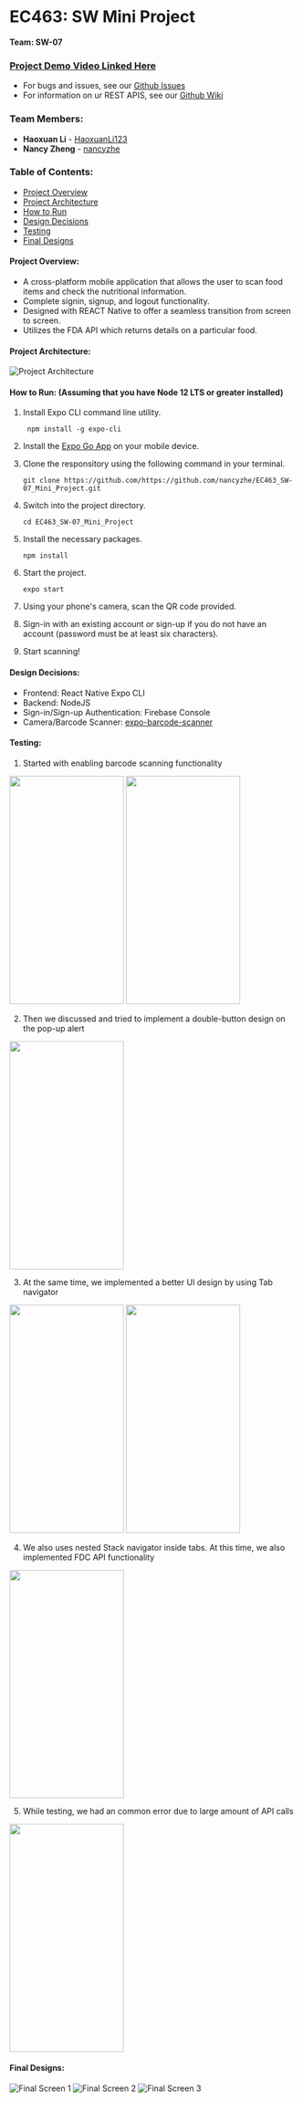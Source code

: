 # EC463: SW Mini Project
**Team: SW-07**

### [Project Demo Video Linked Here](https://youtu.be/Z3gRVXhhZWk) ###
* For bugs and issues, see our [Github Issues](https://github.com/nancyzhe/EC463_SW-07_Mini_Project/issues)
* For information on ur REST APIS, see our [Github Wiki](https://github.com/nancyzhe/EC463_SW-07_Mini_Project/wiki)

### Team Members:
* **Haoxuan Li** - [HaoxuanLi123](https://github.com/HaoxuanLi123)
* **Nancy Zheng** - [nancyzhe](https://github.com/nancyzhe)

### Table of Contents:

* [Project Overview](#projectoverview)
* [Project Architecture](projectarchitecture)
* [How to Run](#how_to_run)
* [Design Decisions](#design_decisions)
* [Testing](#testing)
* [Final Designs](#final_designs)


<a name="projectoverview"></a> 
#### Project Overview: ####
* A cross-platform mobile application that allows the user to scan food items and check the nutritional information. 
* Complete signin, signup, and logout functionality.
* Designed with REACT Native to offer a seamless transition from screen to screen.
* Utilizes the FDA API which returns details on a particular food.

<a name="projectarchitecture"></a> 
#### Project Architecture: ####
![Project Architecture](https://github.com/nancyzhe/EC463_SW-07_Mini_Project/blob/main/images/barcode%20app%20structure.png)

                                                                                                                                  
<a name="how_to_run"></a> 
#### How to Run: (Assuming that you have Node 12 LTS or greater installed) ####

1. Install Expo CLI command line utility. 
    ```
     npm install -g expo-cli
    ```
2. Install the [Expo Go App](https://expo.dev/client) on your mobile device.

2. Clone the responsitory using the following command in your terminal.
    ```
    git clone https://github.com/https://github.com/nancyzhe/EC463_SW-07_Mini_Project.git
    ```
3. Switch into the project directory.
    ```
    cd EC463_SW-07_Mini_Project
    ```
4. Install the necessary packages.
    ```
    npm install
    ```
5. Start the project.
    ```
    expo start
    ```
6. Using your phone's camera, scan the QR code provided.

7. Sign-in with an existing account *or* sign-up if you do not have an account (password must be at least six characters).

8. Start scanning!

<a name="design_decisions"></a> 
#### Design Decisions: ####
* Frontend: React Native Expo CLI
* Backend: NodeJS
* Sign-in/Sign-up Authentication: Firebase Console
* Camera/Barcode Scanner: [expo-barcode-scanner](https://docs.expo.dev/versions/latest/sdk/bar-code-scanner/)


<a name="testing"></a> 
#### Testing: ####
1. Started with enabling barcode scanning functionality
<p float="left">
<img src="https://github.com/nancyzhe/EC463_SW-07_Mini_Project/blob/main/images/camera_test.JPG" width="200" height="400">
<img src="https://github.com/nancyzhe/EC463_SW-07_Mini_Project/blob/main/images/camera2.JPG" width="200" height="400">
</p>

2. Then we discussed and tried to implement a double-button design on the pop-up alert
<img src="https://github.com/nancyzhe/EC463_SW-07_Mini_Project/blob/main/images/double_button_test.JPG" width="200" height="400">

3. At the same time, we implemented a better UI design by using Tab navigator
<p float="left">
<img src="https://github.com/nancyzhe/EC463_SW-07_Mini_Project/blob/main/images/Stack1.PNG" width="200" height="400">
<img src="https://github.com/nancyzhe/EC463_SW-07_Mini_Project/blob/main/images/Stack2.PNG" width="200" height="400">
</p>

4. We also uses nested Stack navigator inside tabs. At this time, we also implemented FDC API functionality
<img src="https://github.com/nancyzhe/EC463_SW-07_Mini_Project/blob/main/images/FDC_API.PNG" width="200" height="400">

5. While testing, we had an common error due to large amount of API calls
<img src="https://github.com/nancyzhe/EC463_SW-07_Mini_Project/blob/main/images/unknown_error.PNG" width="200" height="400">

<a name="final_designs"></a> 
#### Final Designs: ####
![Final Screen 1](https://github.com/nancyzhe/EC463_SW-07_Mini_Project/blob/main/images/final-screen1.png)
![Final Screen 2](https://github.com/nancyzhe/EC463_SW-07_Mini_Project/blob/main/images/final-screen2.png)
![Final Screen 3](https://github.com/nancyzhe/EC463_SW-07_Mini_Project/blob/main/images/final-screen3.png)                       
                                                                                                                     
                                                                                                                           
           
